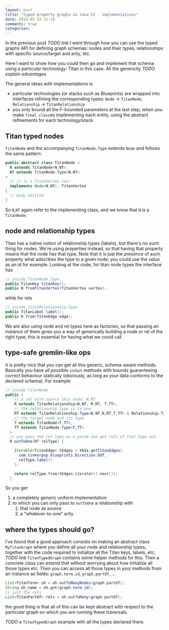 ```yaml
---
layout: post
title: "typed property graphs in Java II - implementations"
date: 2014-05-19 11:18
comments: true
categories: 
---
```


In the previous post _TODO link_ I went through how you can use the typed graphs API for defining graph schemas: nodes and their types, relationships with specific source/target and arity, etc.

Here I want to show how you could then go and implement that schema using a particular technology: Titan in this case. All the genericity _TODO explain advantages_

The general ideas with implementations is 
  
- particular technologies (or stacks such as Blueprints) are wrapped into interfaces refining the corresponding types: `Node` -> `TitanNode`, `Relationship` -> `TitanRelationship`
- you only bound all the F-bounded parameters at the last step, when you make `final class`es implementing each entity, using the abstract refinements for each technology/stack

## Titan typed nodes

`TitanNode` and the accompanying `TitanNode.Type` extends `Node` and follows the same pattern:

``` java
public abstract class TitanNode <
  N extends TitanNode<N,NT>,
  NT extends TitanNode.Type<N,NT>
>
  // it is a TitanVertex too!
  implements Node<N,NT>, TitanVertex
{
  // body omitted
}
```

So `N`,`NT` again refer to the implementing class, and we know that `N` is a `TitanNode`.

## node and relationship types

Titan has a native notion of relationship types (labels), but there's no such thing for nodes. We're using properties instead, so that having that property means that the node has that type. Note that it is just the _presence_ of such property what adscribes the type to a given node; you could use the _value_ as an id for example. Looking at the code, for titan node types the interface has

``` java
// inside TitanNode.Type
public TitanKey titanKey();
public N fromTitanVertex(TitanVertex vertex);
```

while for rels

``` java
// inside TitanRelationship.Type
public TitanLabel label();
public R from(TitanEdge edge);
```

We are also using node and rel types here as factories, so that passing an instance of them gives you a way of generically building a node or rel of the right type; this is essential for having what we could call

## type-safe gremlin-like ops

It is pretty nice that you can get all this generic, schema-aware methods. Basically you have all possible `in`/`out` methods with bounds guaranteeing correct behaviour statically (obviously, as long as your data conforms to the declared schema). For example

``` java
// inside TitanNode
public <
    // a rel with source this node: N,NT 
    R extends TitanRelationship<N,NT, R,RT, T,TT>,
    // the relationship type is to one
    RT extends TitanRelationship.Type<N,NT,R,RT,T,TT> & Relationship.Type.ToOne<N,NT, R,RT, T,TT>,
    // the target node and its type
    T extends TitanNode<T,TT>, 
    TT extends TitanNode.Type<T,TT>
  >
  // you pass the rel type as a param and get rels of that type out 
  R outToOne(RT relType) {

    Iterable<TitanEdge> tEdges = this.getTitanEdges(
      com.tinkerpop.blueprints.Direction.OUT,
      relType.label()
    );

    return relType.from(tEdges.iterator().next());
  }
```
So you get

1. a completely generic uniform implementation
2. to which you can only pass to `outToOne` a relationship with
    1. that node as source
    2. a "whatever-to-one" arity


## where the types should go?

I've found that a good approach consists on making an abstract class `MyTitanGraph` where you define all your node and relationship types, together with the code required to initialize all the Titan keys, labels, etc; _TODO link_ `TitanTypedGraph` contains some helper methods for this. Then a concrete class can extend that without worrying about how initialize all those types etc. Then you can access all those types in your methods from an instance as fields: `graph.term.id`, `graph.partOf`, ...

``` java
List<TitanTerm> uh = oh.outToManyNodes(graph.partOf);
String oh_name = oh.get(graph.term.id);
// just the rels
List<TitanPartOf> rels = oh.outToMany(graph.partOf);
```

the good thing is that all of this can be kept abstract with respect to the particular graph on which you are running these traversals.

_TODO_ a `TitanTypedGraph` example with all the types declared there.